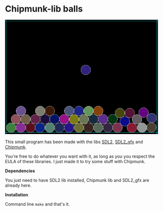 # Chipmunk-lib balls
![Chipmunk program](screenshot.png)

This small program has been made with the libs [SDL2](https://www.libsdl.org/download-2.0.php), [SDL2_gfx](http://www.ferzkopp.net/wordpress/2016/01/02/sdl_gfx-sdl2_gfx/) and [Chipmunk](https://chipmunk-physics.net).

You're free to do whatever you want with it, as long as you you respect the EULA of these libraries.
I just made it to try some stuff with Chipmunk.

**Dependencies**

You just need to have SDL2 lib installed, Chipmunk lib and SDL2_gfx are already here.

**Installation**

Command line `make` and that's it.
